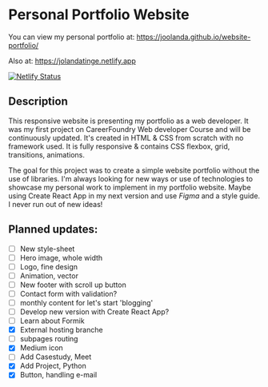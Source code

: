 # Personal Portfolio Website
You can view my personal portfolio at:
https://joolanda.github.io/website-portfolio/

Also at:
https://jolandatinge.netlify.app

[![Netlify Status](https://api.netlify.com/api/v1/badges/ed4c89a8-8217-4ed8-9167-36890aa9f7dc/deploy-status)](https://app.netlify.com/sites/jolandatinge/deploys)


## Description
This responsive website is presenting my portfolio as a web developer. It was my first project on CareerFoundry Web developer Course and will be continuously updated. It's created in HTML & CSS from scratch with no framework used. It is fully responsive & contains CSS flexbox, grid, transitions, animations.

The goal for this project was to create a simple website portfolio without the use of libraries. I'm always looking for new ways or use of technologies to showcase my personal work to implement in my portfolio website. Maybe using Create React App in my next version and use _Figma_ and a style guide. I never run out of new ideas! 

## Planned updates:
- [ ] New style-sheet
- [ ] Hero image, whole width
- [ ] Logo, fine design
- [ ] Animation, vector
- [ ] New footer with scroll up button
- [ ] Contact form with validation?
- [ ] monthly content for let's start 'blogging'
- [ ] Develop new version with Create React App?
- [ ] Learn about Formik
- [x] External hosting branche 
- [ ] subpages routing
- [x] Medium icon
- [ ] Add Casestudy, Meet
- [x] Add Project, Python
- [x] Button, handling e-mail
